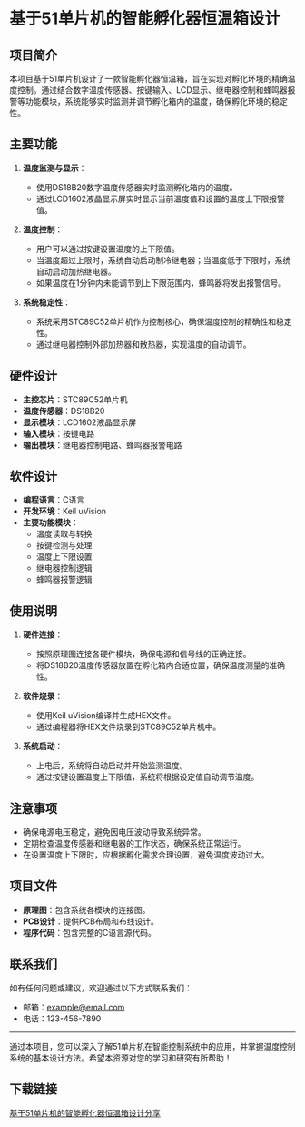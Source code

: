 # 基于51单片机的智能孵化器恒温箱设计

## 项目简介
本项目基于51单片机设计了一款智能孵化器恒温箱，旨在实现对孵化环境的精确温度控制。通过结合数字温度传感器、按键输入、LCD显示、继电器控制和蜂鸣器报警等功能模块，系统能够实时监测并调节孵化箱内的温度，确保孵化环境的稳定性。

## 主要功能
1. **温度监测与显示**：
   - 使用DS18B20数字温度传感器实时监测孵化箱内的温度。
   - 通过LCD1602液晶显示屏实时显示当前温度值和设置的温度上下限报警值。

2. **温度控制**：
   - 用户可以通过按键设置温度的上下限值。
   - 当温度超过上限时，系统自动启动制冷继电器；当温度低于下限时，系统自动启动加热继电器。
   - 如果温度在1分钟内未能调节到上下限范围内，蜂鸣器将发出报警信号。

3. **系统稳定性**：
   - 系统采用STC89C52单片机作为控制核心，确保温度控制的精确性和稳定性。
   - 通过继电器控制外部加热器和散热器，实现温度的自动调节。

## 硬件设计
- **主控芯片**：STC89C52单片机
- **温度传感器**：DS18B20
- **显示模块**：LCD1602液晶显示屏
- **输入模块**：按键电路
- **输出模块**：继电器控制电路、蜂鸣器报警电路

## 软件设计
- **编程语言**：C语言
- **开发环境**：Keil uVision
- **主要功能模块**：
  - 温度读取与转换
  - 按键检测与处理
  - 温度上下限设置
  - 继电器控制逻辑
  - 蜂鸣器报警逻辑

## 使用说明
1. **硬件连接**：
   - 按照原理图连接各硬件模块，确保电源和信号线的正确连接。
   - 将DS18B20温度传感器放置在孵化箱内合适位置，确保温度测量的准确性。

2. **软件烧录**：
   - 使用Keil uVision编译并生成HEX文件。
   - 通过编程器将HEX文件烧录到STC89C52单片机中。

3. **系统启动**：
   - 上电后，系统将自动启动并开始监测温度。
   - 通过按键设置温度上下限值，系统将根据设定值自动调节温度。

## 注意事项
- 确保电源电压稳定，避免因电压波动导致系统异常。
- 定期检查温度传感器和继电器的工作状态，确保系统正常运行。
- 在设置温度上下限时，应根据孵化需求合理设置，避免温度波动过大。

## 项目文件
- **原理图**：包含系统各模块的连接图。
- **PCB设计**：提供PCB布局和布线设计。
- **程序代码**：包含完整的C语言源代码。

## 联系我们
如有任何问题或建议，欢迎通过以下方式联系我们：
- 邮箱：example@email.com
- 电话：123-456-7890

---

通过本项目，您可以深入了解51单片机在智能控制系统中的应用，并掌握温度控制系统的基本设计方法。希望本资源对您的学习和研究有所帮助！

## 下载链接

[基于51单片机的智能孵化器恒温箱设计分享](https://pan.quark.cn/s/d848047f9799)